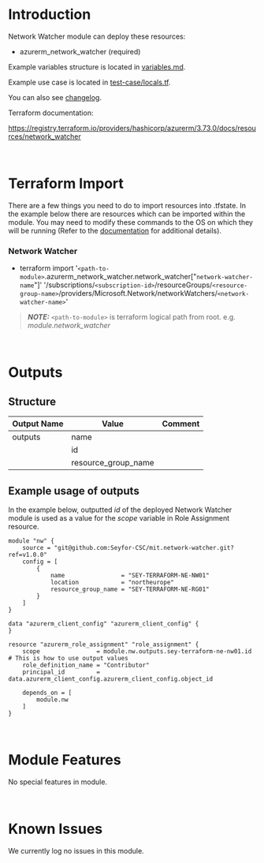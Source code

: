 # Introduction
Network Watcher module can deploy these resources:
* azurerm_network_watcher (required)

Example variables structure is located in [variables.md](variables.md).

Example use case is located in [test-case/locals.tf](test-case/locals.tf).

You can also see [changelog](changelog.md).

Terraform documentation:

https://registry.terraform.io/providers/hashicorp/azurerm/3.73.0/docs/resources/network_watcher

&nbsp;

# Terraform Import
There are a few things you need to do to import resources into .tfstate. In the example below there are resources which can be imported within the module. You may need to modify these commands to the OS on which they will be running (Refer to the [documentation](https://developer.hashicorp.com/terraform/cli/commands/import#example-import-into-resource-configured-with-for_each) for additional details).
### Network Watcher
* terraform import '`<path-to-module>`.azurerm_network_watcher.network_watcher["`network-watcher-name`"]' '/subscriptions/`<subscription-id>`/resourceGroups/`<resource-group-name>`/providers/Microsoft.Network/networkWatchers/`<network-watcher-name>`'

 > **_NOTE:_** `<path-to-module>` is terraform logical path from root. e.g. _module.network\_watcher_

&nbsp;

# Outputs
## Structure

| Output Name | Value               | Comment |
| ----------- | ------------------- | ------- |
| outputs     | name                |         |
|             | id                  |         |
|             | resource_group_name |         |

## Example usage of outputs
In the example below, outputted _id_ of the deployed Network Watcher module is used as a value for the _scope_ variable in Role Assignment resource.
```
module "nw" {
    source = "git@github.com:Seyfor-CSC/mit.network-watcher.git?ref=v1.0.0"
    config = [
        {
            name                = "SEY-TERRAFORM-NE-NW01"
            location            = "northeurope"
            resource_group_name = "SEY-TERRAFORM-NE-RG01"
        }
    ]
}

data "azurerm_client_config" "azurerm_client_config" {
}

resource "azurerm_role_assignment" "role_assignment" {
    scope                = module.nw.outputs.sey-terraform-ne-nw01.id # This is how to use output values
    role_definition_name = "Contributor"
    principal_id         = data.azurerm_client_config.azurerm_client_config.object_id

    depends_on = [
        module.nw
    ]
}
```

&nbsp;

# Module Features
No special features in module.

&nbsp;

# Known Issues
We currently log no issues in this module.